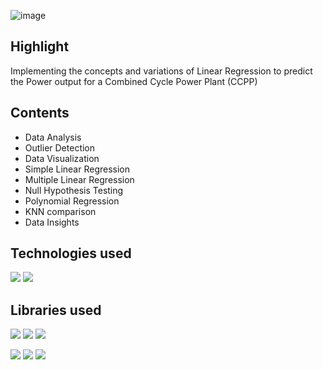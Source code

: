
![image](https://github.com/prathmeshlonkar10/Power-Output-prediction-for-Combined-Cycle-Power-Plant/assets/66990159/31c338a2-1210-4ce8-9771-fe0ce3127213)

## Highlight
Implementing the concepts and variations of Linear Regression to predict the Power output for a Combined Cycle Power Plant (CCPP)

## Contents
- Data Analysis
- Outlier Detection
- Data Visualization
- Simple Linear Regression
- Multiple Linear Regression
- Null Hypothesis Testing
- Polynomial Regression
- KNN comparison
- Data Insights

## Technologies used
![](https://img.shields.io/badge/Python-3776AB.svg?style=for-the-badge&logo=Python&logoColor=white)
![](https://img.shields.io/badge/Jupyter-F37626.svg?style=for-the-badge&logo=Jupyter&logoColor=white)

## Libraries used
![](https://img.shields.io/badge/pandas-150458.svg?style=for-the-badge&logo=pandas&logoColor=white)
![](https://img.shields.io/badge/NumPy-013243.svg?style=for-the-badge&logo=NumPy&logoColor=white)
![](https://github.com/prathmeshlonkar10/Power-Output-prediction-for-Combined-Cycle-Power-Plant/assets/66990159/e0feeb25-88e2-412a-baad-39d1e02269c5)

![](https://img.shields.io/badge/scikitlearn-F7931E.svg?style=for-the-badge&logo=scikit-learn&logoColor=white)
![](https://camo.githubusercontent.com/58bfe5f46be0cf6c7d0b34f17a83ad69250fc9180ef95018eacfd283cdc61c10/68747470733a2f2f696d672e736869656c64732e696f2f62616467652f4d6174706c6f746c69622d3243324437323f7374796c653d666f722d7468652d6261646765266c6f676f3d6d6174706c6f746c6962266c6f676f436f6c6f723d7768697465)
![](https://github.com/prathmeshlonkar10/Power-Output-prediction-for-Combined-Cycle-Power-Plant/assets/66990159/bf6ca043-e519-4e60-b676-48dfab267a8e)
